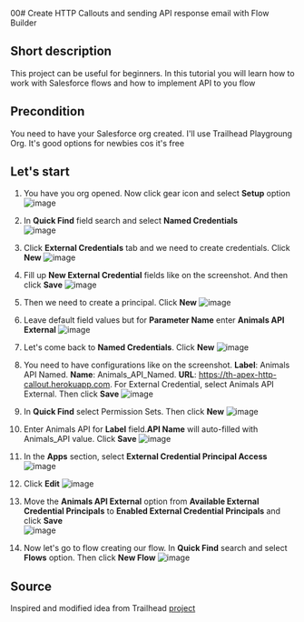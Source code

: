 00# Create HTTP Callouts and sending API response email with Flow Builder

## Short description
This project can be useful for beginners. In this tutorial you will learn how to work with Salesforce flows and how to implement API to you flow

## Precondition
You need to have your Salesforce org created. I'll use Trailhead Playgroung Org. It's good options for newbies cos it's free

## Let's start
1. You have you org opened. Now click gear icon and select **Setup** option
![image](https://github.com/user-attachments/assets/ec25b0a9-1e9b-4b85-abef-2040e17470e6)

2. In **Quick Find** field search and select **Named Credentials**
<br>![image](https://github.com/user-attachments/assets/e33fa28c-1de7-41ac-9684-474914a73995)</br>

3. Click **External Credentials** tab and we need to create credentials. Click **New** 
![image](https://github.com/user-attachments/assets/182db340-e7f1-43b1-8d3e-7b4d347df9b3)

4. Fill up **New External Credential** fields like on the screenshot. And then click **Save**
![image](https://github.com/user-attachments/assets/08e68cda-28e9-4c83-9bc0-00417527c4f3)

5. Then we need to create a principal. Click **New**
![image](https://github.com/user-attachments/assets/bd30f68a-4a0c-4bc5-9c76-bf1ecb5a589f)

6. Leave default field values but for **Parameter Name** enter **Animals API External**
![image](https://github.com/user-attachments/assets/98c240ab-a211-4a01-aa7c-459ec96c7416)

7. Let's come back to **Named Credentials**. Click **New**
![image](https://github.com/user-attachments/assets/a6a90e2c-625f-4ac4-b8c1-44c89b563b08)

8. You need to have configurations like on the screenshot. **Label**: Animals API Named. **Name**: Animals_API_Named. **URL**: https://th-apex-http-callout.herokuapp.com. For External Credential, select Animals API External. Then click **Save**
![image](https://github.com/user-attachments/assets/8a8c8e99-d288-44b3-a1d1-d8cbb179fb3d)

9. In **Quick Find** select Permission Sets. Then click **New**
![image](https://github.com/user-attachments/assets/9a8ed507-bafd-4177-acf3-1f4603b4aaae)

10. Enter Animals API for **Label** field.**API Name** will auto-filled with Animals_API value. Click **Save**
![image](https://github.com/user-attachments/assets/bfff5b2b-c9e8-4077-b31e-8068bf1c0493)

11. In the **Apps** section, select **External Credential Principal Access**
![image](https://github.com/user-attachments/assets/4db8e6e4-41e5-4d8b-94b9-1decbc665cff)

12. Click **Edit** 
![image](https://github.com/user-attachments/assets/26370ed8-bc71-4d29-8028-cba4fefc19f3)

13. Move the **Animals API External** option from **Available External Credential Principals** to **Enabled External Credential Principals** and click **Save**
<br>![image](https://github.com/user-attachments/assets/107b0bcc-5e7d-46a6-9bea-86a72e6cacbe)</br>

14. Now let's go to flow creating our flow. In **Quick Find** search and select **Flows** option. Then click **New Flow**
![image](https://github.com/user-attachments/assets/7d7069c8-60e8-4518-8932-ef62e8638862)

## Source
Inspired and modified idea from Trailhead [project](https://trailhead.salesforce.com/content/learn/projects/quick-start-create-http-callouts-with-flow-builder)
